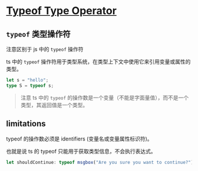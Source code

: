 # [Typeof Type Operator](https://www.typescriptlang.org/docs/handbook/2/typeof-types.html)

## `typeof` 类型操作符

注意区别于 js 中的 `typeof` 操作符

ts 中的 `typeof` 操作符用于类型系统，在类型上下文中使用它来引用变量或属性的类型。

```ts
let s = "hello";
type S = typeof s;
```

> 注意 ts 中的 `typeof` 的操作数是一个变量（不能是字面量值），而不是一个类型，其返回值是一个类型。


## limitations
typeof 的操作数必须是 identifiers (变量名或变量属性标识符)。

也就是说 ts 的 typeof 只能用于获取类型信息，不会执行表达式。

```ts
let shouldContinue: typeof msgbox("Are you sure you want to continue?"); // Error
```

